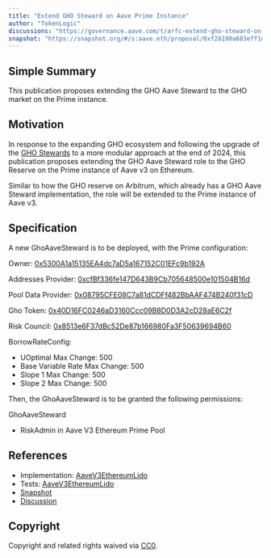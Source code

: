 ```yaml
---
title: "Extend GHO Steward on Aave Prime Instance"
author: "TokenLogic"
discussions: "https://governance.aave.com/t/arfc-extend-gho-steward-on-aave-prime-instance/20598"
snapshot: "https://snapshot.org/#/s:aave.eth/proposal/0xf28190a683eff1dc246924f150a724dcf29b23dd40971df38d20fc6cf301fbe1"
---
```


## Simple Summary

This publication proposes extending the GHO Aave Steward to the GHO market on the Prime instance.

## Motivation

In response to the expanding GHO ecosystem and following the upgrade of the [GHO Stewards](https://governance.aave.com/t/arfc-gho-steward-v2-upgrade/19116) to a more modular approach at the end of 2024, this publication proposes extending the GHO Aave Steward role to the GHO Reserve on the Prime instance of Aave v3 on Ethereum.

Similar to how the GHO reserve on Arbitrum, which already has a GHO Aave Steward implementation, the role will be extended to the Prime instance of Aave v3.

## Specification

A new GhoAaveSteward is to be deployed, with the Prime configuration:

Owner: [0x5300A1a15135EA4dc7aD5a167152C01EFc9b192A](https://etherscan.io/address/0x5300A1a15135EA4dc7aD5a167152C01EFc9b192A)

Addresses Provider: [0xcfBf336fe147D643B9Cb705648500e101504B16d](https://etherscan.io/address/0xcfBf336fe147D643B9Cb705648500e101504B16d)

Pool Data Provider: [0x08795CFE08C7a81dCDFf482BbAAF474B240f31cD](https://etherscan.io/address/0x08795CFE08C7a81dCDFf482BbAAF474B240f31cD)

Gho Token: [0x40D16FC0246aD3160Ccc09B8D0D3A2cD28aE6C2f](https://etherscan.io/address/0x40D16FC0246aD3160Ccc09B8D0D3A2cD28aE6C2f)

Risk Council: [0x8513e6F37dBc52De87b166980Fa3F50639694B60](https://etherscan.io/address/0x8513e6F37dBc52De87b166980Fa3F50639694B60)

BorrowRateConfig:

- UOptimal Max Change: 500
- Base Variable Rate Max Change: 500
- Slope 1 Max Change: 500
- Slope 2 Max Change: 500

Then, the GhoAaveSteward is to be granted the following permissions:

GhoAaveSteward

- RiskAdmin in Aave V3 Ethereum Prime Pool

## References

- Implementation: [AaveV3EthereumLido](https://github.com/bgd-labs/aave-proposals-v3/blob/main/src/20250129_AaveV3EthereumLido_ExtendGHOStewardOnAavePrimeInstance/AaveV3EthereumLido_ExtendGHOStewardOnAavePrimeInstance_20250129.sol)
- Tests: [AaveV3EthereumLido](https://github.com/bgd-labs/aave-proposals-v3/blob/main/src/20250129_AaveV3EthereumLido_ExtendGHOStewardOnAavePrimeInstance/AaveV3EthereumLido_ExtendGHOStewardOnAavePrimeInstance_20250129.t.sol)
- [Snapshot](https://snapshot.org/#/s:aave.eth/proposal/0xf28190a683eff1dc246924f150a724dcf29b23dd40971df38d20fc6cf301fbe1)
- [Discussion](https://governance.aave.com/t/arfc-extend-gho-steward-on-aave-prime-instance/20598)

## Copyright

Copyright and related rights waived via [CC0](https://creativecommons.org/publicdomain/zero/1.0/).
